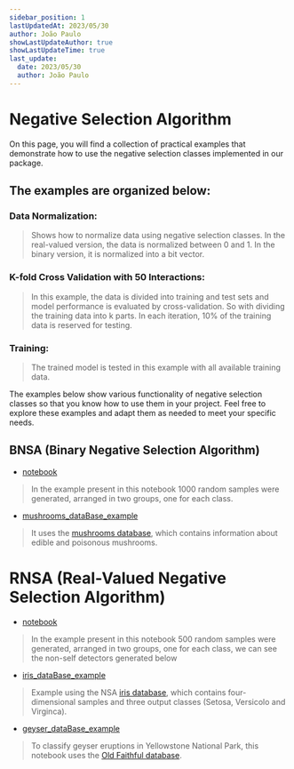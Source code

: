 ```yaml
---
sidebar_position: 1
lastUpdatedAt: 2023/05/30
author: João Paulo
showLastUpdateAuthor: true
showLastUpdateTime: true
last_update:
  date: 2023/05/30
  author: João Paulo
---
```


# Negative Selection Algorithm

On this page, you will find a collection of practical examples that demonstrate how to use the negative selection classes implemented in our package.

## The examples are organized below:

### Data Normalization:
> Shows how to normalize data using negative selection classes. In the real-valued version, the data is normalized between 0 and 1. In the binary version, it is normalized into a bit vector.

### K-fold Cross Validation with 50 Interactions:
> In this example, the data is divided into training and test sets and model performance is evaluated by cross-validation. So with dividing the training data into k parts. In each iteration, 10% of the training data is reserved for testing.

### Training:
> The trained model is tested in this example with all available training data.

The examples below show various functionality of negative selection classes so that you know how to use them in your project. Feel free to explore these examples and adapt them as needed to meet your specific needs.

## BNSA (Binary Negative Selection Algorithm)

+ [notebook](https://github.com/AIS-Package/aisp/blob/main/examples/BNSA/example_with_randomly_generated_dataset-en.ipynb) 
> In the example present in this notebook 1000 random samples were generated, arranged in two groups, one for each class.

+ [mushrooms_dataBase_example](https://github.com/AIS-Package/aisp/blob/main/examples/BNSA/mushrooms_dataBase_example_en.ipynb)
>  It uses the [mushrooms database](https://www.kaggle.com/datasets/uciml/mushroom-classification), which contains information about edible and poisonous mushrooms.

# RNSA (Real-Valued Negative Selection Algorithm)

+ [notebook](https://github.com/AIS-Package/aisp/blob/main/examples/RNSA/example_with_randomly_generated_dataset-en.ipynb) 
> In the example present in this notebook 500 random samples were generated, arranged in two groups, one for each class, we can see the non-self detectors generated below
+ [iris_dataBase_example](https://github.com/AIS-Package/aisp/blob/main/examples/RNSA/iris_dataBase_example_en.ipynb)
> Example using the NSA [iris database](https://archive.ics.uci.edu/ml/datasets/iris), which contains four-dimensional samples and three output classes (Setosa, Versicolo and Virginca).
+ [geyser_dataBase_example](https://github.com/AIS-Package/aisp/blob/main/examples/RNSA/geyser_dataBase_example_en.ipynb)
> To classify geyser eruptions in Yellowstone National Park, this notebook uses the [Old Faithful database](https://github.com/mwaskom/seaborn-data/blob/master/geyser.csv).